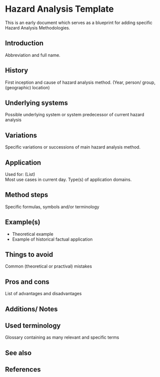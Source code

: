 # Hazard Analysis Template
This is an early document which serves as a blueprint for adding specific Hazard Analysis Methodologies.

## Introduction 
Abbreviation and full name. 

## History
First inception and cause of hazard analysis method. (Year, person/ group, (geographic) location)

## Underlying systems
Possible underlying system or system predecessor of current hazard analysis

## Variations
Specific variations or successions of main hazard analysis method.

## Application
Used for: (List)\
Most use cases in current day. Type(s) of application domains.

## Method steps
Specific formulas, symbols and/or terminology

## Example(s)
* Theoretical example
* Example of historical factual application

## Things to avoid
Common (theoretical or practival) mistakes

## Pros and cons
List of advantages and disadvantages

## Additions/ Notes

## Used terminology
Glossary containing as many relevant and specific terms

## See also

## References



